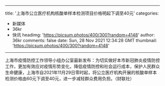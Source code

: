 
---
title: '上海市公立医疗机构核酸单样本检测项目价格明起下调至40元'
categories: 
 - 新媒体
 - 36kr
 - 快讯
headimg: 'https://picsum.photos/400/300?random=4148'
author: 36kr
comments: false
date: Sun, 28 Nov 2021 12:34:28 GMT
thumbnail: 'https://picsum.photos/400/300?random=4148'
---

<div>   
上海市疫情防控工作领导小组办公室最新发布：为切实做好本市新冠肺炎疫情防控工作，更加有效应对疫情形势变化，降低疫情防控和社会运行成本，保护人民群众生命健康，上海市自2021年11月29日零时起，将公立医疗机构开展的核酸单样本检测价格由60元下调至40元，进一步减轻群众费用负担。（财联社）  
</div>
            